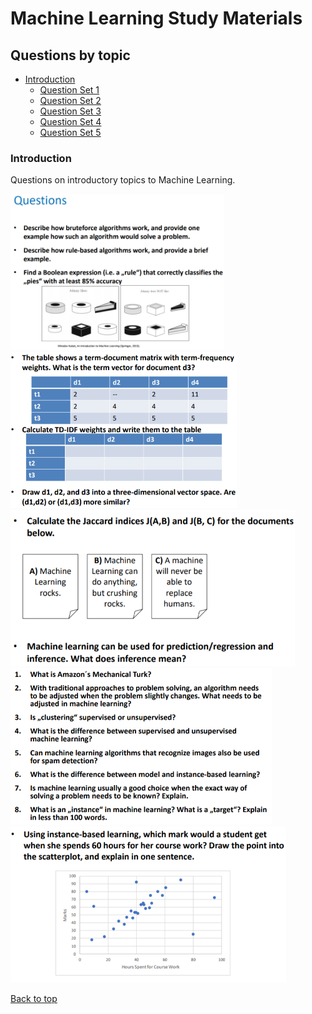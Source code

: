 # Machine Learning Study Materials

## Questions by topic

- [Introduction](#introduction)
  * [Question Set 1](#t1q1)
  * [Question Set 2](#t1q2)
  * [Question Set 3](#t1q3)    
  * [Question Set 4](#t1q4)
  * [Question Set 5](#t1q5)
  
### Introduction

Questions on introductory topics to Machine Learning.

<img src="imgs/Notes1-Q1.png" id="t1q1" alt="Topic1-Q1" height="250"/>
<img src="imgs/Notes1-Q2.png" id="t1q2" alt="Topic1-Q2" height="250"/>
<img src="imgs/Notes1-Q3.png" id="t1q3" alt="Topic1-Q3" height="250"/>
<img src="imgs/Notes1-Q4.png" id="t1q4" alt="Topic1-Q4" height="250"/>
<img src="imgs/Notes1-Q5.png" id="t1q5" alt="Topic1-Q5" height="250"/>

[Back to top](#questions-by-topic)
